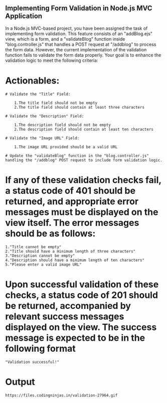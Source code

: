 ## Implementing Form Validation in Node.js MVC Application

In a Node.js MVC-based project, you have been assigned the task of implementing form validation. This feature consists of an "addBlog.ejs" view, which is a form, and a "validateBlog" function inside "blog.controller.js" that handles a POST request at "/addblog" to process the form data. However, the current implementation of the validation function fails to validate the form data properly. Your goal is to enhance the validation logic to meet the following criteria:

# Actionables:

    # Validate the "Title" Field:

        1.The title field should not be empty
        2.The title field should contain at least three characters

    # Validate the "Description" Field:

        1.The description field should not be empty
        2.The description field should contain at least ten characters

    # Validate the "Image URL" Field:

        1.The image URL provided should be a valid URL

    # Update the "validateBlog" function in the "blog.controller.js" handling the "/addblog" POST request to include form validation logic.

# If any of these validation checks fail, a status code of 401 should be returned, and appropriate error messages must be displayed on the view itself. The error messages should be as follows:

    1."Title cannot be empty"
    2."Title should have a minimum length of three characters"
    3."Description cannot be empty"
    4."Description should have a minimum length of ten characters"
    5."Please enter a valid image URL"

# Upon successful validation of these checks, a status code of 201 should be returned, accompanied by relevant success messages displayed on the view. The success message is expected to be in the following format

    "Validation successful!"

# Output

    https://files.codingninjas.in/validation-27964.gif
